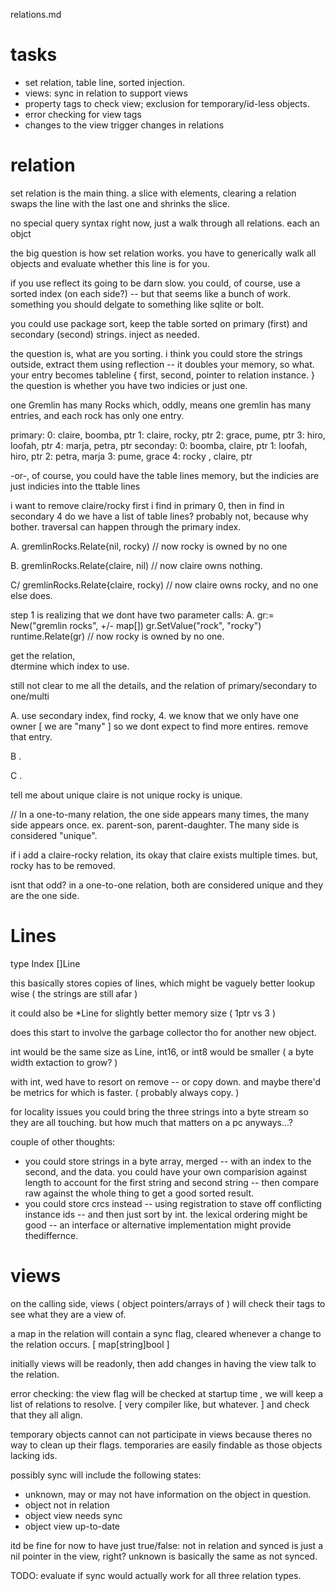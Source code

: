 relations.md

# tasks

* set relation, table line, sorted injection.
* views: sync in relation to support views
* property tags to check view; exclusion for temporary/id-less objects.
* error checking for view tags
* changes to the view trigger changes in relations

# relation 

set relation is the main thing.
a slice with elements, clearing a relation swaps the line with the last one and shrinks the slice.

no special query syntax right now, just a walk through all relations. each an objct 

the big question is how set relation works. you have to generically walk all objects and evaluate whether this line is for you.

if you use reflect its going to be darn slow. you could, of course, use a sorted index (on each side?) -- but that seems like a bunch of work. something you should delgate to something like sqlite or bolt.

you could use package sort, keep the table sorted on primary (first) and secondary (second) strings. inject as needed. 

the question is, what are you sorting.
i think you could store the strings outside, extract them using reflection -- it doubles your memory, so what. your entry becomes tableline { first, second, pointer to relation instance. }
the question is whether you have two indicies or just one.

one Gremlin has many Rocks
which, oddly, means one gremlin has many entries, and each rock has only one entry.

primary:
    0: claire, boomba, ptr
    1: claire, rocky, ptr
    2: grace,  pume, ptr
    3: hiro,   loofah,  ptr
    4: marja,  petra, ptr
seconday:
    0: boomba, claire, ptr
    1: loofah, hiro, ptr
    2: petra,  marja
    3: pume,   grace
    4: rocky , claire, ptr

-or-, of course, you could have the table lines memory, but the indicies are just indicies into the ttable lines

i want to remove claire/rocky 
first i find in primary 0, then in find in secondary 4
do we have a list of table lines? probably not, because why bother.
traversal can happen through the primary index.

A.  gremlinRocks.Relate{nil, rocky)
//     now rocky is owned by no one

B. gremlinRocks.Relate{claire, nil)
//     now claire owns nothing.

C/ gremlinRocks.Relate{claire, rocky)
//     now claire owns rocky, and no one else does.

step 1 is realizing that we dont have two parameter calls:
A.  gr:= New("gremlin rocks", +/- map[])
    gr.SetValue("rock", "rocky")
    runtime.Relate(gr)
    // now rocky is owned by no one.

get the relation,    
dtermine which index to use.

still not clear to me all the details, and the relation of primary/secondary to one/multi

A. use secondary index, find rocky, 4.
    we know that we only have one owner [ we are "many" ] so we dont expect to find more entires. remove that entry.

B .

C . 

tell me about unique 
claire is not unique
rocky is unique.

// In a one-to-many relation, the one side appears many times, the many side appears once. ex. parent-son, parent-daughter. The many side is considered "unique".

if i add a claire-rocky relation,
its okay that claire exists multiple times.
but, rocky has to be removed.

isnt that odd?
in a one-to-one relation, both are considered unique and they are the one side.



# Lines 

type Index []Line

this basically stores copies of lines, which might be vaguely better lookup wise ( the strings are still afar ) 

it could also be *Line for slightly better memory size ( 1ptr vs 3 )

does this start to involve the garbage collector tho for another new object.

int would be the same size as Line, int16, or int8 would be smaller ( a byte width extaction to grow? )

with int, wed have to resort on remove -- or copy down. and maybe there'd be metrics for which is faster. ( probably always copy. )

for locality issues you could bring the three strings into a byte stream so they are all touching. but how much that matters on a pc anyways...?

couple of other thoughts:

 * you could store strings in a byte array, merged -- with an index to the second, and the data. you could have your own comparision against length to account for the first string and second string -- then compare raw against the whole thing to get a good sorted result.
 * you could store crcs instead -- using registration to stave off conflicting instance ids -- and then just sort by int. the lexical ordering might be good -- an interface or alternative implementation might provide thediffernce.


# views 

on the calling side, views ( object pointers/arrays of ) will check their tags to see what they are a view of.

a map in the relation will contain a sync flag, cleared whenever a change to the relation occurs. [ map[string]bool ]

initially views will be readonly, then add changes in having the view talk to the relation.

error checking: the view flag will be checked at startup time , we will keep a list of relations to resolve. [ very compiler like, but whatever. ] and check that they all align.

temporary objects cannot can not participate in views because theres no way to clean up their flags. temporaries are easily findable as those objects lacking ids.

possibly sync will include the following states:
    
* unknown, may or may not have information on the object in question.
* object not in relation
* object view needs sync
* object view up-to-date

itd be fine for now to have just true/false: not in relation and synced is just a nil pointer in the view, right? unknown is basically the same as not synced. 

TODO: evaluate if sync would actually work for all three relation types.
